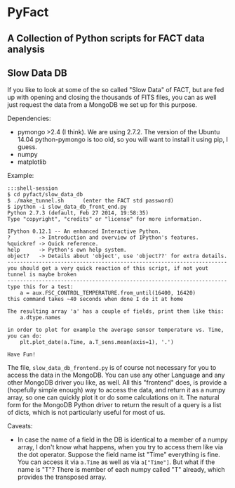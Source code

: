 # PyFact

## A Collection of Python scripts for FACT data analysis

## Slow Data DB

If you like to look at some of the so called "Slow Data" of FACT, but are fed up with opening and closing the thousands of FITS files, you can as well just request the data from a MongoDB we set up for this purpose. 

Dependencies:

* pymongo >2.4 (I think). We are using 2.7.2. The version of the Ubuntu 14.04 python-pymongo is too old, so you will want to install it using pip, I guess.
* numpy
* matplotlib

Example:

    :::shell-session
    $ cd pyfact/slow_data_db
    $ ./make_tunnel.sh      (enter the FACT std password)
    $ ipython -i slow_data_db_front_end.py
    Python 2.7.3 (default, Feb 27 2014, 19:58:35) 
    Type "copyright", "credits" or "license" for more information.

    IPython 0.12.1 -- An enhanced Interactive Python.
    ?         -> Introduction and overview of IPython's features.
    %quickref -> Quick reference.
    help      -> Python's own help system.
    object?   -> Details about 'object', use 'object??' for extra details.
    ----------------------------------------------------------------------
    you should get a very quick reaction of this script, if not yout tunnel is maybe broken
    ----------------------------------------------------------------------
    type this for a test:
        a = aux.FSC_CONTROL_TEMPERATURE.from_until(16400, 16420)
    this command takes ~40 seconds when done I do it at home

    The resulting array 'a' has a couple of fields, print them like this:
        a.dtype.names

    in order to plot for example the average sensor temperature vs. Time, you can do:
        plt.plot_date(a.Time, a.T_sens.mean(axis=1), '.')

    Have Fun!


The file, `slow_data_db_frontend.py` is of course not necessary for you to access the data in the MongoDB. You can use any other Language and any other MongoDB driver you like, as well. All this "frontend" does, is provide a (hopefully simple enough) way to access the data, and return it as a numpy array, so one can quickly plot it or do some calculations on it. The natural form for the MongoDB Python driver to return the result of a query is a list of dicts, which is not particularly useful for most of us.

Caveats:

* In case the name of a field in the DB is identical to a member of a numpy array, I don't know what happens, when you try to access them like via the dot operator. Suppose the field name ist "Time" everything is fine. You can access it via `a.Time` as well as via `a["Time"]`. But what if the name is "T"? There is member of each numpy called "T" already, which provides the transposed array.